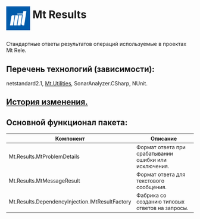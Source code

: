 # <p><img src="iconMt.png" width="64px" height="64px" align="middle"/> Mt Results</p>

Стандартные ответы результатов операций используемые в проектах Mt Rele.

## Перечень технологий (зависимости):

netstandard2.1, [Mt.Utilities](https://github.com/g-aa/mt-utilities), SonarAnalyzer.CSharp, NUnit.

## [История изменения.](CHANGELOG.md)

## Основной функционал пакета:

| Компонент                                       | Описание                                                            |
|-------------------------------------------------|---------------------------------------------------------------------|
| Mt.Results.MtProblemDetails                     | Формат ответа при срабатывании ошибки или исключения.               |
| Mt.Results.MtMessageResult                      | Формат ответа для текстового сообщения.                             |
| Mt.Results.DependencyInjection.IMtResultFactory | Фабрика со созданию типовых ответов на запросы.                     |